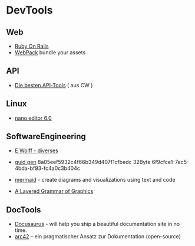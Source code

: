 # DevTools

## Web
- [Ruby On Rails](https://rubyonrails.org/)
- [WebPack](https://webpack.js.org/) bundle your assets

## API
- [Die besten API-Tools](https://www.computerwoche.de/a/die-15-besten-schnittstellen-tools,3552393) ( aus CW )

## Linux
- [nano editor 6.0](https://www.nano-editor.org)

## SoftwareEngineering

- [E Wolff - diverses](https://ewolff.com/)
- [guid gen](https://www.guidgenerator.com/online-guid-generator.aspx) 8a05eef5932c4f66b349d407f1cfbedc 32Byte 6f9cfce1-7ec5-4bda-bf93-fc4a0c3b404c

- [mermaid](https://mermaid-js.github.io/mermaid/) - create diagrams and visualizations using text and code

- [A Layered Grammar of Graphics](https://byrneslab.net/classes/biol607/readings/wickham_layered-grammar.pdf)

## DocTools

- [Docusaurus](https://docusaurus.io/docs) - will help you ship a beautiful documentation site in no time.
- [arc42](https://www.heise.de/developer/artikel/Episode-90-arc42-ein-pragmatischer-Ansatz-zur-Dokumentation-6302741.html) – ein pragmatischer Ansatz zur Dokumentation (open-source)
